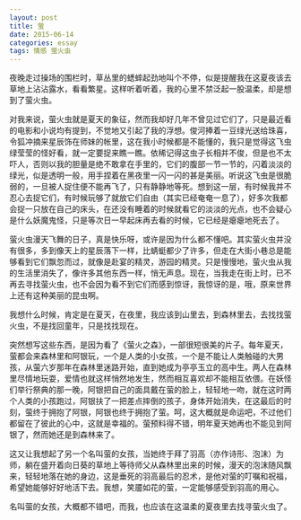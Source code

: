 ```yaml
---
layout: post
title: 萤
date: 2015-06-14
categories: essay
tags: 情感 萤火虫
---
```


夜晚走过操场的围栏时，草丛里的蟋蟀起劲地叫个不停，似是提醒我在这夏夜该去草地上沾沾露水，看看繁星。这样听着听着，我的心里不禁泛起一股温柔，却是想到了萤火虫。

对我来说，萤火虫就是夏天的象征，然而我却好几年不曾见过它们了，只是最近看的电影和小说均有提到，不觉地又引起了我的浮想。俊河捧着一豆绿光送给珠喜，令狐冲摘来星辰饰在师妹的帐里，这在我小时候都是不能懂的，我只是觉得这飞虫绿莹莹的怪好看，就一定要捉来瞧一瞧。依稀记得这虫子长相并不俊，但是也不太吓人，否则以我的胆量是绝不敢拿在手里的，它们的腹部一节一节的，闪着淡淡的绿光，似是透明一般，用手捏着在黑夜里一闪一闪的甚是美丽。听说这飞虫是很脆弱的，一旦被人捉住便不能再飞了，只有静静地等死。想到这一层，有时候我并不忍心去捉它们，有时候玩够了就放它们自由（其实已经奄奄一息了），好多次我都会捉一只放在自己的床头，在还没有睡着的时候就看它的淡淡的光点，也不会疑心是什么妖魔鬼怪，只是等次日一早起床再去看的时候，它已经是瘪瘪地死去了。

萤火虫漫天飞舞的日子，真是快乐呀，或许是因为什么都不懂吧。其实萤火虫并没有很多，多到像天上的星辰落下一样，比蜻蜓都少了许多，但走在大街小巷总是能够看到它们飘忽而过，就像是赴宴的精灵，游园的精灵。只是慢慢地，萤火虫从我的生活里消失了，像许多其他东西一样，悄无声息。现在，当我走在街上时，已不再去寻找萤火虫，也不会因为看不到它们而感到惊讶，我惊讶的是，哦，原来世界上还有这种美丽的昆虫啊。

我想什么时候，肯定是在夏天，在夜里，我应该到山里去，到森林里去，去找找萤火虫，不是找回童年，只是找找现在。

突然想写这些东西，是因为看了《萤火之森》，一部很短很美的片子。每年夏天，萤都会来森林里和阿银玩，一个是人类的小女孩，一个是不能让人类触碰的大男孩，从萤六岁那年在森林里迷路开始，直到她成为亭亭玉立的高中生。两人在森林里尽情地玩耍，爱情也就这样悄然地发生，然而相互喜欢却不能相互依偎。在妖怪们举行祭典的那一晚，阿银把自己的面具戴在萤的脸上，轻轻地一吻，就在这时两个人类的小孩跑过，阿银扶了一把差点摔倒的孩子，身体开始消失，在这最后的时刻，萤终于拥抱了阿银，阿银也终于拥抱了萤。呵，这大概就是命运吧，不过他们都留在了彼此的心中，这就是幸福的。萤预料得不错，明年夏天她再也不能见到阿银了，然而她还是到森林来了。

这又让我想起了另一个名叫萤的女孩，当她终于拜了羽高（亦作诗形、泡沫）为师，躺在盛开着向日葵的草地上等待师父从森林里出来的时候，漫天的泡沫随风飘来，轻轻地落在她的身边，这是垂死的羽高最后的忍术，是他对萤的叮嘱和祝福，希望她能够好好地活下去。我想，笑靥如花的萤，一定能够感受到羽高的用心。

名叫萤的女孩，大概都不错吧，而我，也应该在这温柔的夏夜里去找寻萤火虫了。